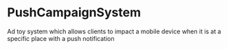 # PushCampaignSystem
Ad toy system which allows clients to impact a mobile device when it is at a specific place with a push notification
